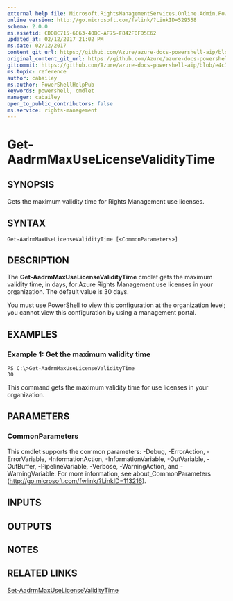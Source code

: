 ```yaml
---
external help file: Microsoft.RightsManagementServices.Online.Admin.PowerShell.dll-Help.xml
online version: http://go.microsoft.com/fwlink/?LinkID=529558
schema: 2.0.0
ms.assetid: CDD8C715-6C63-40BC-AF75-F842FDFD5E62
updated_at: 02/12/2017 21:02 PM
ms.date: 02/12/2017
content_git_url: https://github.com/Azure/azure-docs-powershell-aip/blob/master/Azure%20Information%20Protection/AADRM/vlatest/Get-AadrmMaxUseLicenseValidityTime.md
original_content_git_url: https://github.com/Azure/azure-docs-powershell-aip/blob/master/Azure%20Information%20Protection/AADRM/vlatest/Get-AadrmMaxUseLicenseValidityTime.md
gitcommit: https://github.com/Azure/azure-docs-powershell-aip/blob/e4c765ba645ee6c466dd1ff7182695aa9e59fb44
ms.topic: reference
author: cabailey
ms.author: PowerShellHelpPub
keywords: powershell, cmdlet
manager: cabailey
open_to_public_contributors: false
ms.service: rights-management
---
```


# Get-AadrmMaxUseLicenseValidityTime

## SYNOPSIS
Gets the maximum validity time for Rights Management use licenses.

## SYNTAX

```
Get-AadrmMaxUseLicenseValidityTime [<CommonParameters>]
```

## DESCRIPTION
The **Get-AadrmMaxUseLicenseValidityTime** cmdlet gets the maximum validity time, in days, for Azure Rights Management use licenses in your organization. The default value is 30 days.

You must use PowerShell to view this configuration at the organization level; you cannot view this configuration by using a management portal.

## EXAMPLES

### Example 1: Get the maximum validity time
```
PS C:\>Get-AadrmMaxUseLicenseValidityTime
30
```

This command gets the maximum validity time for use licenses in your organization.

## PARAMETERS

### CommonParameters
This cmdlet supports the common parameters: -Debug, -ErrorAction, -ErrorVariable, -InformationAction, -InformationVariable, -OutVariable, -OutBuffer, -PipelineVariable, -Verbose, -WarningAction, and -WarningVariable. For more information, see about_CommonParameters (http://go.microsoft.com/fwlink/?LinkID=113216).

## INPUTS

## OUTPUTS

## NOTES

## RELATED LINKS

[Set-AadrmMaxUseLicenseValidityTime](./Set-AadrmMaxUseLicenseValidityTime.md)


